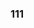 ### 111

<!--
**VimWrite/vimwrite** is a _special_ repository because its `README.md` (this file) appears on your GitHub profile.

-->
